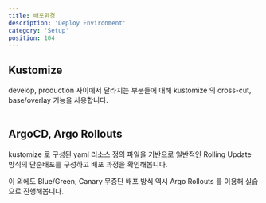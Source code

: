 ```yaml
---
title: 배포환경
description: 'Deploy Environment'
category: 'Setup'
position: 104
---
```



## Kustomize 
develop, production 사이에서 달라지는 부분들에 대해 kustomize 의 cross-cut, base/overlay 기능을 사용합니다.<br>
<br>

## ArgoCD, Argo Rollouts
kustomize 로 구성된 yaml 리소스 정의 파일을 기반으로 일반적인 Rolling Update 방식의 단순배포를 구성하고 배포 과정을 확인해봅니다.
<br>

이 외에도 Blue/Green, Canary 무중단 배포 방식 역시 Argo Rollouts 를 이용해 실습으로 진행해봅니다.
<br>

